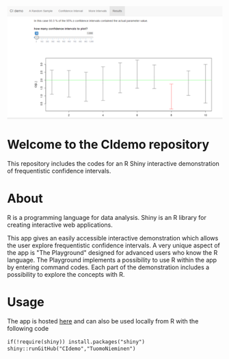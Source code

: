![](https://github.com/TuomoNieminen/CIdemo/blob/master/app.PNG)

# Welcome to the CIdemo repository

This repository includes the codes for an R Shiny interactive demonstration of frequentistic confidence intervals.

# About

R is a programming language for data analysis. Shiny is an R library for creating interactive web applications.  

This app gives an easily accessible interactive demonstration which allows the user explore frequentistic confidence intervals. A very unique aspect of the app is "The Playground" designed for advanced users who know the R language. The Playground implements a possibility to use R within the app by entering command codes. Each part of the demonstration includes a possibility to explore the concepts with R.

# Usage

The app is hosted [here](https://tuomonieminen.shinyapps.io/CIdemo/) and can also be used locally from R with the following code

```
if(!require(shiny)) install.packages("shiny")
shiny::runGitHub("CIdemo","TuomoNieminen")
```

